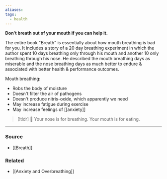 ```yaml
---
aliases: 
tags:
  - health
---
```

**Don't breath out of your mouth if you can help it.**

The entire book "Breath" is essentially about how mouth breathing is bad for you. It includes a story of a 20 day breathing experiment in which the author spent 10 days breathing only through his mouth and another 10 only breathing through his nose. He described the mouth breathing days as miserable and the nose breathing days as much better to endure & associated with better health & performance outcomes. 

Mouth breathing:

- Robs the body of moisture
- Doesn't filter the air of pathogens
- Doesn't produce nitris-oxide, which apparently we need
- May increase fatigue during exercise
- May increase feelings of [[anxiety]]

> [!tldr] 👃 Your nose is for breathing. Your mouth is for eating.

---

### Source
- [[Breath]]

### Related
- [[Anxiety and Overbreathing]]